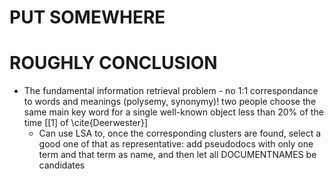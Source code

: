 # PUT SOMEWHERE 

# ROUGHLY CONCLUSION

* The fundamental information retrieval problem - no 1:1 correspondance to words and meanings (polysemy, synonymy)! two people choose the same main key word for a single well-known object less than 20% of the time [[1] of \cite{Deerwester}]
    * Can use LSA to, once the corresponding clusters are found, select a good one of that as representative: add pseudodocs with only one term and that term as name, and then let all DOCUMENTNAMES be candidates